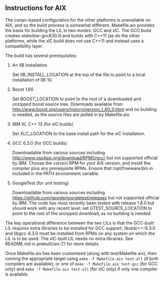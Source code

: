 ## Instructions for AIX

The conan-based configuration for the other platforms is unavailable on AIX, and so the build process is somewhat different. 
Makefile.aix provides the basis for building the LIL in two modes: GCC and xlC. The GCC build creates statsdsw-gcc630.lil and
builds with C++11 (as do the other platforms, while the xlC build does not use C++11 and instead uses a compatibility layer.

The build has several prerequisites:

1. An IIB installation

   Set IIB_INSTALL_LOCATION at the top of the file to point to a local installation of IIB 10.

2. Boost 1.60

   Set BOOST_LOCATION to point to the root of a downloaded and unzipped boost source tree.
   Downloads available from http://www.boost.org/users/history/version_1_60_0.html and no building is needed, as 
   the source files are pulled in by Makefile.aix.
   
3. IBM XL C++ 13 (for xlC builds)

   Set XLC_LOCATION to the base install path for the xlC installation.

4. GCC 6.3.0 (for GCC builds)

   Downloadable from various sources including http://www.oss4aix.org/download/RPMS/gcc/ but not supported official by IBM. 
   Choose the correct RPM for your AIX version, and install the compiler plus any prerequisite RPMs. Ensure that /opt/freeware/bin 
   in included in the PATH environment variable. 

5. GoogleTest (for unit testing)

   Downloadable from various sources including https://github.com/google/googletest/releases but not supported official by IBM. 
   The code has most recently been tested with release 1.8.0 but should work with any recent level; set GTEST_SOURCE_LOCATION to point to the root of the unzipped download, as no building is needed.

The key operational difference between the two LILs is that the GCC-built LIL requires extra libraries to be installed for GCC
support; libstdc++-6.3.0 and libgcc-6.3.0 must be installed from RPMs on any system on which the LIL is to be used. The xlC-built 
LIL needs no extra libraries. See README.md in prebuilt/aix-7.1 for more details.

Once Makefile.aix has been customised (along with test/Makefile.aix), then running the appropriate target using ```make -f Makefile.aix test-all``` (if both compilers are available), or one of ```make -f Makefile.aix test-gcc``` (for GCC only) and ```make -f Makefile.aix test-xlC``` (for xlC only) if only one compiler is available.
